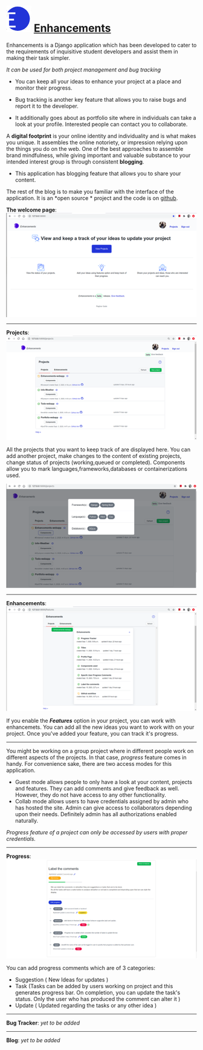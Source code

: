 # ![Logo](/enhancements/static/images/log.png) [Enhancements](https://github.com/gade-raghav/project-enhancements)

Enhancements is a Django application which has been developed to cater to the requirements of inquisitive student developers and assist them in making their task simpler. 

*It can be used for both project management and bug tracking*

- You can keep all your ideas to enhance your project at a place and monitor their progress.

- Bug tracking is another key feature that allows you to raise bugs and report it to the developer.

- It additionally goes about as portfolio site where in individuals can take a look at your profile. Interested people can contact you to collaborate. 


A **digital footprint** is your online identity and individuality and is what makes you unique.
It assembles the online notoriety, or impression relying upon the things you do on the web.
One of the best approaches to assemble brand mindfulness, while giving important and valuable substance to your intended interest group is through consistent **blogging**.

- This application has blogging feature that allows you to share your content.

The rest of the blog is to make you familiar with the interface of the application. It is an *open source *  project and the code is on [github](https://github.com/gade-raghav/project-enhancements).

**The welcome page**:
![Welcome](/enhancements/static/images/welcome.png)


********


**Projects**:
![Projects](/enhancements/static/images/projects.png)

All the projects that you want to keep track of are displayed here. You can add another project, make changes to the content of existing projects, change status of projects (working,queued or completed).
Components allow you to mark languages,frameworks,databases or containerizations used.


![Components](/enhancements/static/images/components.png)


*********

**Enhancements**:
![Enhancements](/enhancements/static/images/enhancements.png)

If you enable the ***Features*** option in your project, you can work with enhancemets. You can add all the new ideas you want to work with on your project.
Once you've added your feature, you can track it's progress.


**********


You might be working on a group project where in different people work on different aspects of the projects. In that case, *progress* feature comes in handy. 
For convenience sake, there are two access modes for this application.
- Guest mode allows people to only have a look at your content, projects and features. They can add comments and give feedback as well. However, they do not have access to any other functionality.
- Collab mode allows users to have credentials assigned by admin who has hosted the site. Admin can give access to collaborators depending upon their needs. Definitely admin has all authorizations enabled naturally.

*Progress feature of a project can only be accessed by users with proper credentials.*


**********


**Progress**: 
![Progress](/enhancements/static/images/progress.png)

You can add progress comments which are of 3 categories:
- Suggestion ( New Ideas for updates )
- Task (Tasks can be added by users working on project and this generates progress bar. On completion, you can update the task's status. Only the user who has produced the comment can alter it )
- Update ( Updated regarding the tasks or any other idea )

************


**Bug Tracker**: *yet to be added*


************


**Blog**: *yet to be added*
 

